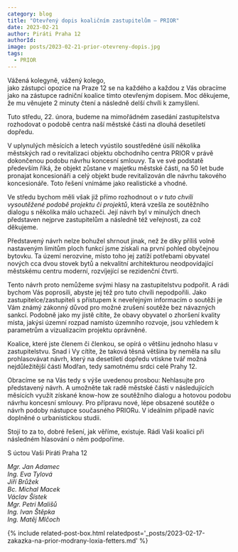```yaml
---
category: blog
title: "Otevřený dopis koaličním zastupitelům – PRIOR"
date: 2023-02-21
author: Piráti Praha 12
authorId: 
image: posts/2023-02-21-prior-otevreny-dopis.jpg
tags:
  - PRIOR
---
```


Vážená kolegyně, vážený kolego, <br>
jako zástupci opozice na Praze 12 se na každého a každou z Vás obracíme jako na zástupce radniční koalice tímto otevřeným dopisem. Moc děkujeme, že mu věnujete 2 minuty čtení a následně delší chvíli k zamyšlení.

Tuto středu, 22. února, budeme na mimořádném zasedání zastupitelstva rozhodovat o podobě centra naší městské části na dlouhá desetiletí dopředu.

V uplynulých měsících a letech vyústilo soustředěné úsilí několika městských rad o revitalizaci objektu obchodního centra PRIOR v právě dokončenou podobu návrhu koncesní smlouvy. Ta ve své podstatě především říká, že objekt zůstane v majetku městské části, na 50 let bude pronajat koncesionáři a celý objekt bude revitalizován dle návrhu takového koncesionáře. Toto řešení vnímáme jako realistické a vhodné.

Ve středu bychom měli však již přímo rozhodnout o _v tuto chvíli vysoutěžené podobě projektu či projektů_, která vzešla ze soutěžního dialogu s několika málo uchazeči. Její návrh byl v minulých dnech představen nejprve zastupitelům a následně též veřejnosti, za což děkujeme.

Představený návrh nelze bohužel shrnout jinak, než že díky příliš volně nastaveným limitům ploch funkcí jsme získali na první pohled obyčejnou bytovku. Ta území nerozvine, místo toho jej zatíží potřebami obyvatel nových cca dvou stovek bytů a nekvalitní architekturou neodpovídající městskému centru moderní, rozvíjející se rezidenční čtvrti.

Tento návrh proto nemůžeme svými hlasy na zastupitelstvu podpořit. A rádi bychom Vás poprosili, abyste jej též pro tuto chvíli nepodpořili. Jako zastupitelce/zastupiteli s přístupem k neveřejným informacím o soutěži je Vám známý zákonný důvod pro možné zrušení soutěže bez návazných sankcí. Podobně jako my jistě cítíte, že obavy obyvatel o zhoršení kvality místa, jakýsi územní rozpad namísto územního rozvoje, jsou vzhledem k parametrům a vizualizacím projektu oprávněné.

Koalice, které jste členem či členkou, se opírá o většinu jednoho hlasu v zastupitelstvu. Snad i Vy cítíte, že taková těsná většina by neměla na sílu prohlasovávat návrh, který na desetiletí dopředu vtiskne tvář možná nejdůležitější části Modřan, tedy samotnému srdci celé Prahy 12.

Obracíme se na Vás tedy s výše uvedenou prosbou: Nehlasujte pro představený návrh. A umožněte tak radě městské části v následujících měsících využít získané know-how ze soutěžního dialogu a hotovou podobu návrhu koncesní smlouvy. Pro přípravu nové, lépe obsazené soutěže o návrh podoby nástupce současného PRIORu. V ideálním případě navíc doplněné o urbanistickou studii.

Stojí to za to, dobré řešení, jak věříme, existuje. Rádi Vaši koalici při následném hlasování o něm podpoříme.

S úctou Vaši Piráti Praha 12

_Mgr. Jan Adamec<br>
Ing. Eva Tylová<br>
Jiří Brůžek<br>
Bc. Michal Macek<br>
Václav Šístek<br>
Mgr. Petri Mališů<br>
Ing. Ivan Štěpka<br>
Ing. Matěj Mlčoch_

{% include related-post-box.html relatedpost='_posts/2023-02-17-zakazka-na-prior-modrany-loxia-fetters.md' %}
